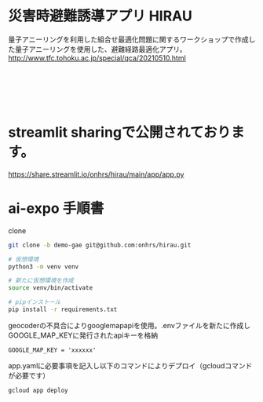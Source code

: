 # 災害時避難誘導アプリ HIRAU

量子アニーリングを利用した組合せ最適化問題に関するワークショップで作成した量子アニーリングを使用した、避難経路最適化アプリ。  
http://www.tfc.tohoku.ac.jp/special/qca/20210510.html  

<br>
<br>
<br>
<br>



# streamlit sharingで公開されております。

https://share.streamlit.io/onhrs/hirau/main/app/app.py



# ai-expo 手順書


clone
```bash
git clone -b demo-gae git@github.com:onhrs/hirau.git

```


```bash
# 仮想環境
python3 -m venv venv

# 新たに仮想環境を作成
source venv/bin/activate

# pipインストール　
pip install -r requirements.txt
```


geocoderの不具合によりgooglemapapiを使用。.envファイルを新たに作成しGOOGLE_MAP_KEYに発行されたapiキーを格納
```
GOOGLE_MAP_KEY = 'xxxxxx'
```

app.yamlに必要事項を記入し以下のコマンドによりデプロイ（gcloudコマンドが必要です）

```bash
gcloud app deploy

```
